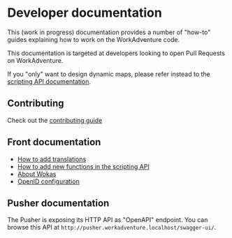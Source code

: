 # Developer documentation

This (work in progress) documentation provides a number of "how-to" guides explaining how to work on the WorkAdventure
code.

This documentation is targeted at developers looking to open Pull Requests on WorkAdventure.

If you "only" want to design dynamic maps, please refer instead to the [scripting API documentation](https://workadventu.re/map-building/scripting.md).

## Contributing

Check out the [contributing guide](../../CONTRIBUTING.md)

## Front documentation

- [How to add translations](how-to-translate.md)
- [How to add new functions in the scripting API](contributing-to-scripting-api.md)
- [About Wokas](wokas.md)
- [OpenID configuration](openid.md)

## Pusher documentation

The Pusher is exposing its HTTP API as "OpenAPI" endpoint.
You can browse this API at `http://pusher.workadventure.localhost/swagger-ui/`.

